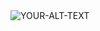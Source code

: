 <picture>
 <source media="(prefers-color-scheme: dark)" srcset=![Profile](https://github.com/Shahzaib2210/Shahzaib2210/assets/98727898/8eee310e-7975-4111-8521-37a41cf0d0d3)>
 <source media="(prefers-color-scheme: light)" srcset=![Profile](https://github.com/Shahzaib2210/Shahzaib2210/assets/98727898/8eee310e-7975-4111-8521-37a41cf0d0d3)>
 <img alt="YOUR-ALT-TEXT" src=![Profile](https://github.com/Shahzaib2210/Shahzaib2210/assets/98727898/8eee310e-7975-4111-8521-37a41cf0d0d3)>
</picture>




<!--
**Shahzaib2210/Shahzaib2210** is a ✨ _special_ ✨ repository because its `README.md` (this file) appears on your GitHub profile.

Here are some ideas to get you started:

- 🔭 I’m currently working on ...
- 🌱 I’m currently learning ...
- 👯 I’m looking to collaborate on ...
- 🤔 I’m looking for help with ...
- 💬 Ask me about ...
- 📫 How to reach me: ...
- 😄 Pronouns: ...
- ⚡ Fun fact: ...
-->
